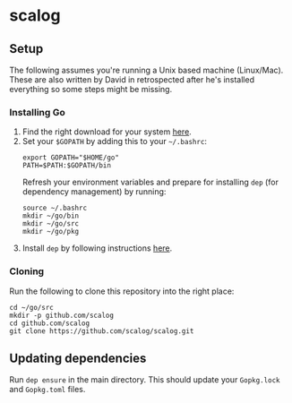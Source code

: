 # scalog

## Setup
The following assumes you're running a Unix based machine (Linux/Mac). These are also written by David in retrospected after he's installed everything so some steps might be missing.

### Installing Go
1. Find the right download for your system [here](https://golang.org/dl/).
2. Set your `$GOPATH` by adding this to your `~/.bashrc`:
    ```console
    export GOPATH="$HOME/go"
    PATH=$PATH:$GOPATH/bin
    ```
    Refresh your environment variables and prepare for installing `dep` (for dependency management) by running:
     ```console
     source ~/.bashrc
     mkdir ~/go/bin
     mkdir ~/go/src
     mkdir ~/go/pkg
     ```
3. Install `dep` by following instructions [here](https://github.com/golang/dep).


### Cloning
Run the following to clone this repository into the right place:
```console
cd ~/go/src
mkdir -p github.com/scalog
cd github.com/scalog
git clone https://github.com/scalog/scalog.git
```

## Updating dependencies
Run `dep ensure` in the main directory. This should update your `Gopkg.lock` and `Gopkg.toml` files.